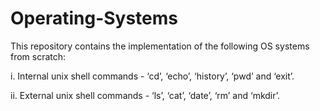 # Operating-Systems
This repository contains the implementation of the following OS systems from scratch: 

i. Internal unix shell commands - ‘cd’, ‘echo’, ‘history’, ‘pwd’ and ‘exit’.

ii. External unix shell commands - ‘ls’, ‘cat’, ‘date’, ‘rm’ and ‘mkdir’.
